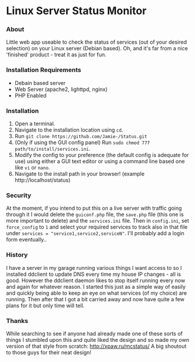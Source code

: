# Linux Server Status Monitor #

### About ###
Little web app useable to check the status of services (out of your desired selection) on your Linux server (Debian based). Oh, and it's far from a nice 'finished' product - treat it as just for fun.

### Installation Requirements ###
- Debain based server
- Web Server (apache2, lighttpd, nginx)
- PHP Enabled

### Installation ###
1. Open a terminal.
2. Navigate to the installation location using `cd`.
3. Run `git clone https://github.com/Jamie-/Status.git`
4. (Only if using the GUI config panel) Run `sudo chmod 777 path/to/install/services.ini`.
5. Modify the config to your preference (the default config is adequate for use) using either a GUI text editor or using a command line based one like `vi` or `nano`.
6. Navigate to the install path in your browser! (example http://localhost/status)

### Security ###
At the moment, if you intend to put this on a live server with traffic going through it I would delete the `guiconf.php` file, the `save.php` file (this one is more important to delete) and the `services.ini` file. Then in `config.ini`, set `force_config` to `1` and select your required services to track also in that file under `services = "service1,service2,serviceN"`. I'll probably add a login form eventually..

### History ###
I have a server in my garage running various things I want access to so I installed ddclient to update DNS every time my house IP changes - all is good. However the ddclient daemon likes to stop itself running every now and again for whatever reason. I started this just as a simple way of easily and quickly being able to keep an eye on what services (of my choice) are running. Then after that I got a bit carried away and now have quite a few plans for it but only time will tell.

### Thanks ###
While searching to see if anyone had already made one of these sorts of things I stumbled upon this and quite liked the design and so made my own version of that style from scratch: http://xpaw.ru/mcstatus/
A big shoutout to those guys for their neat design!
